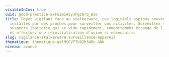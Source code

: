 ```yaml
---
visibleInCms: true
uuid: good-practice-ExFo26iASyJFgzbrq_B3o
title: Soyez vigilant face au stalkerware, ces logiciels espions souvent
  installés par des proches pour surveiller vos activités. Surveillez les signes
  suspects (batterie qui se vide rapidement, comportement étrange de l'appareil)
  et effectuez une réinitialisation d'usine si nécessaire.
slug: vigilance-stalkerware-surveillance-appareil
thematique: thematique-qslMSCVTTV92h34Rc_GNK
niveau: avance
---
```

